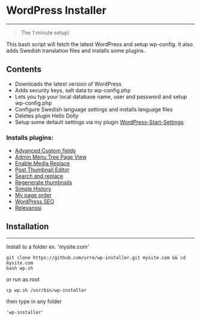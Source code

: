 # WordPress Installer
---------------------------------------

> The 1 minute setup!

This bash script will fetch the latest WordPress and setup wp-config. It also adds Swedish translation files and installs some plugins.

## Contents
+ Downloads the latest version of WordPress
+ Adds security keys, salt data to wp-config.php
+ Lets you typ your local database name, user and password and setup wp-config.php
+ Configure Swedish language settings and installs language files
+ Deletes plugin Hello Dolly
+ Setup some default settings via my plugin [WordPress-Start-Settings](https://github.com/urre/WordPress-Start-Settings.git)

### Installs plugins:

+ [Advanced Custom fields](http://wordpress.org/plugins/advanced-custom-fields)
+ [Admin Menu Tree Page View](http://wordpress.org/plugins/admin-menu-tree-page-view)
+ [Enable Media Replace](http://wordpress.org/plugins/enable-media-replace)
+ [Post Thumbnail Editor](http://wordpress.org/plugins/post-thumbnail-editor)
+ [Search and replace](http://wordpress.org/plugins/search-and-replace)
+ [Regenerate thumbnails](http://wordpress.org/plugins/regenerate-thumbnails)
+ [Simple History](http://wordpress.org/plugins/simple-history)
+ [My page order](http://wordpress.org/plugins/my-page-order)
+ [WordPress SEO](http://wordpress.org/plugins/wordpress-seo)
+ [Relevanssi](http://wordpress.org/plugins/relevanssi)

## Installation
---------------------------------------

Install to a folder ex. 'mysite.com'

	git clone https://github.com/urre/wp-installer.git mysite.com && cd mysite.com
	bash wp.sh

or run as root

	cp wp.sh /usr/bin/wp-installer

then type in any folder

	'wp-installer'